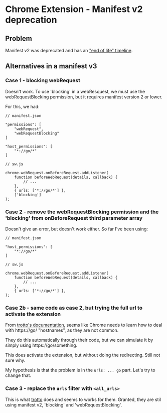 <!-- vim: fen:ai:et:ts=4:sw=4:filetype=markdown:tw=80
-->

# Chrome Extension - Manifest v2 deprecation

## Problem

Manifest v2 was deprecated and has an ["end of life"
timeline](https://developer.chrome.com/docs/extensions/develop/migrate/mv2-deprecation-timeline).

## Alternatives in a manifest v3

### Case 1 - blocking webRequest

Doesn't work. To use 'blocking' in a webResquest, we must use the
webRequestBlocking permission, but it requires manifest version 2 or lower.

For this, we had:

```
// manifest.json

"permissions": [
    "webRequest",
    "webRequestBlocking"
]

"host_permissions": [
    "*://go/*"
]

// sw.js

chrome.webRequest.onBeforeRequest.addListener(
    function beforeWebRequest(details, callback) {
        // ...
    },
    { urls: ['*://go/*'] },
    ['blocking']
);

```

### Case 2 - remove the webRequestBlocking permission and the 'blocking' from onBeforeRequest third parameter array

Doesn't give an error, but doesn't work either. So far I've been using:

```
// manifest.json

"host_permissions": [
    "*://go/*"
]

// sw.js

chrome.webRequest.onBeforeRequest.addListener(
    function beforeWebRequest(details, callback) {
        // ...
    },
    { urls: ['*://go/*'] },
);
```

### Case 2b - same code as case 2, but trying the full url to activate the extension

From [trotto's
documentation](https://github.com/trotto/browser-extension/blob/89179e03152bb47e8573eb3d2be79f161b84f671/README.md?plain=1#L120-L125),
seems like Chrome needs to learn how to deal with https://go/ "hostnames", as
they are not common.

They do this automatically through their code, but we can simulate it by simply
using https://go/something.

This does activate the extension, but without doing the redirecting. Still not
sure why.

My hypothesis is that the problem is in the `urls: ... go` part. Let's try to
change that.

### Case 3 - replace the `urls` filter with `<all_urls>`

This is what
[trotto](https://github.com/trotto/browser-extension/blob/89179e03152bb47e8573eb3d2be79f161b84f671/src/background/background.js#L18)
does and seems to works for them. Granted, they are stil using manifest v2,
'blocking' and 'webRequestBlocking'.



